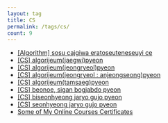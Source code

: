 ```yaml
---
layout: tag
title: CS
permalink: /tags/cs/
count: 9
---
```


- [[Algorithm] sosu cajgiwa eratoseuteneseuyi ce](https://iiibreakeriii.github.io/Post16(Sieve_of_Eratosthenes))
- [[CS] algorijeum(jaegwi)pyeon](https://iiibreakeriii.github.io/Post13(CSPart2_4))
- [[CS] algorijeum(jeongryeol)pyeon](https://iiibreakeriii.github.io/Post12(CSPart2_3))
- [[CS] algorijeum(jeongryeol : anjeongseong)pyeon](https://iiibreakeriii.github.io/Post11(CSPart2_2))
- [[CS] algorijeum(tamsaeg)pyeon](https://iiibreakeriii.github.io/Post10(CSPart2_1))
- [[CS] beonoe, sigan bogjabdo pyeon](https://iiibreakeriii.github.io/Post9(CSPart1_3))
- [[CS] biseonhyeong jaryo gujo pyeon](https://iiibreakeriii.github.io/Post8(CSPart1_2))
- [[CS] seonhyeong jaryo gujo pyeon](https://iiibreakeriii.github.io/Post7(CSPart1_1))
- [Some of My Online Courses Certificates](https://samirpaulb.github.io/blog-jekyll/posts/some-of-my-online-courses-certificates/)
